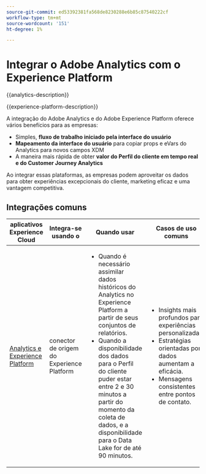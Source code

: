 ```yaml
---
source-git-commit: ed53392381fa568de8230288e6b85c87540222cf
workflow-type: tm+mt
source-wordcount: '151'
ht-degree: 1%

---
```



# Integrar o Adobe Analytics com o Experience Platform

{{analytics-description}}

{{experience-platform-description}}

A integração do Adobe Analytics e do Adobe Experience Platform oferece vários benefícios para as empresas:

+ Simples, **fluxo de trabalho iniciado pela interface do usuário**
+ **Mapeamento da interface do usuário** para copiar props e eVars do Analytics para novos campos XDM
+ A maneira mais rápida de obter **valor do Perfil do cliente em tempo real e do Customer Journey Analytics**

Ao integrar essas plataformas, as empresas podem aproveitar os dados para obter experiências excepcionais do cliente, marketing eficaz e uma vantagem competitiva.

## Integrações comuns

<table>
    <thead>
        <tr>
            <th>aplicativos Experience Cloud</th>
            <th>Integra-se usando o</th>
            <th>Quando usar</th>
            <th>Casos de uso comuns</th>
        </tr>
    </thead>
    <tbody>
        <tr>
            <td><a href="https://experienceleague.adobe.com/docs/experience-platform/sources/ui-tutorials/create/adobe-applications/analytics.html" target="_blank" rel="noreferrer">Analytics e Experience Platform</a></td>
            <td>conector de origem do Experience Platform</td>
            <td>
                <ul>
                    <li>Quando é necessário assimilar dados históricos do Analytics no Experience Platform a partir de seus conjuntos de relatórios.</li>
                    <li>Quando a disponibilidade dos dados para o Perfil do cliente puder estar entre 2 e 30 minutos a partir do momento da coleta de dados, e a disponibilidade para o Data Lake for de até 90 minutos.</li>
                </ul>
            </td>
            <td>
                <ul>
                    <li>Insights mais profundos para experiências personalizadas.</li>
                    <li>Estratégias orientadas por dados aumentam a eficácia.</li>
                    <li>Mensagens consistentes entre pontos de contato.</li>
                </ul>
            </td>
        </tr>
    </tbody>          
</table>
